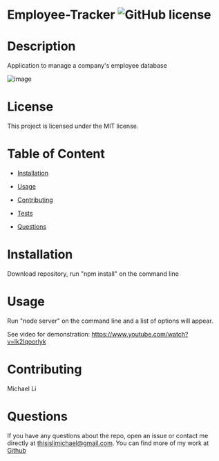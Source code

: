 # Employee-Tracker ![GitHub license](https://img.shields.io/badge/license-MIT-blue.svg)

# Description
Application to manage a company's employee database

![image](https://user-images.githubusercontent.com/90745029/148016785-f56d934c-9235-4c49-a8d4-c42697804220.png)


# License
This project is licensed under the MIT license.

# Table of Content

* [Installation](#installation)

* [Usage](#usage)

* [Contributing](#contributing)

* [Tests](#tests)

* [Questions](#questions)

# Installation
Download repository, run "npm install" on the command line
# Usage
Run "node server" on the command line and a list of options will appear. 

See video for demonstration: https://www.youtube.com/watch?v=lk2Iqoorlyk
# Contributing
Michael Li

# Questions 
If you have any questions about the repo, open an issue or contact me directly at thisislimichael@gmail.com. 
You can find more of my work at [Github](https://github.com/limichael97)
